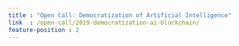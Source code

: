 ```yaml
---
title : "Open Call: Democratization of Artificial Intelligence"
link  : /open-call/2019-democratization-ai-blockchain/
feature-position : 2
---
```

